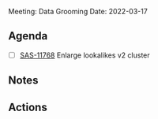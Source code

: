 
Meeting: Data Grooming
Date: 2022-03-17

## Agenda
- [ ] [SAS-11768](https://hybridtheory.atlassian.net/browse/SAS-11768) Enlarge lookalikes v2 cluster

## Notes

## Actions